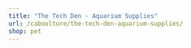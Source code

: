 ```yaml
---
title: "The Tech Den - Aquarium Supplies"
url: /caboolture/the-tech-den-aquarium-supplies/
shop: pet
---
```

